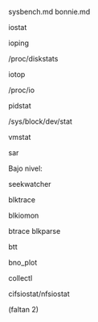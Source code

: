 sysbench.md
bonnie.md

iostat

ioping

/proc/diskstats

iotop

/proc/io

pidstat

/sys/block/dev/stat

vmstat

sar



Bajo nivel:

seekwatcher

blktrace

blkiomon

btrace blkparse

btt

bno_plot

collectl

cifsiostat/nfsiostat

(faltan 2)
